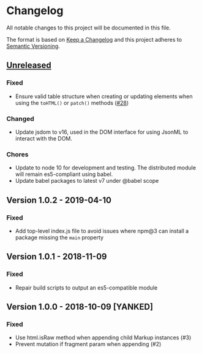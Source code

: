 # Changelog
All notable changes to this project will be documented in this file.

The format is based on [Keep a Changelog](http://keepachangelog.com/en/1.0.0/)
and this project adheres to [Semantic Versioning](http://semver.org/spec/v2.0.0.html).

## [Unreleased]

### Fixed
- Ensure valid table structure when creating or updating elements when
  using the `toHTML()` or `patch()` methods ([#28])

### Changed
- Update jsdom to v16, used in the DOM interface for using JsonML to interact with the DOM.


[#28]: https://github.com/CondeNast/jsonml.js/pull/28

### Chores
- Update to node 10 for development and testing.
  The distributed module will remain es5-compliant using babel.
- Update babel packages to latest v7 under @babel scope

## Version 1.0.2 - 2019-04-10
### Fixed
- Add top-level index.js file to avoid issues where npm@3 can install a package missing the `main` property

## Version 1.0.1 - 2018-11-09
### Fixed
- Repair build scripts to output an es5-compatible module

## Version 1.0.0 - 2018-10-09 [YANKED]
### Fixed
- Use html.isRaw method when appending child Markup instances (#3)
- Prevent mutation if fragment param when appending (#2)

<!-- NOTE: the initial comparison point must be made against the forked sha -->
[Unreleased]: https://github.com/CondeNast/jsonml.js/compare/v1.0.1...HEAD
[1.0.1]: https://github.com/CondeNast/jsonml.js/compare/v1.0.0...v1.0.1
[1.0.0]: https://github.com/CondeNast/jsonml.js/compare/094ce8108632cea364d88978f7e3724497596473...v1.0.0
